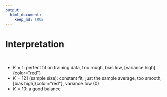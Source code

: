 ```yaml
---
output: 
  html_document:
    keep_md: TRUE
---
```


#   Interpretation

&nbsp;

- $K=1$: perfect fit on training data, too rough, bias low, [variance high]{color="red"}
- $K=121$ (sample size): constant fit, just the sample average, too smooth, [bias high]{color="red"}, variance low (0)
- $K=10$: a good balance

